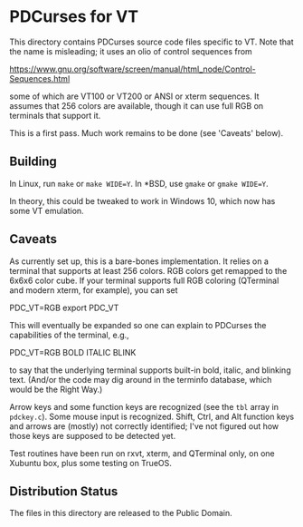 PDCurses for VT
================

This directory contains PDCurses source code files specific to VT.  Note
that the name is misleading;  it uses an olio of control sequences from

https://www.gnu.org/software/screen/manual/html_node/Control-Sequences.html

some of which are VT100 or VT200 or ANSI or xterm sequences.  It assumes
that 256 colors are available,  though it can use full RGB on terminals
that support it.

This is a first pass.  Much work remains to be done (see 'Caveats' below).

Building
--------

In Linux,  run `make` or `make WIDE=Y`.  In *BSD,  use `gmake` or `gmake WIDE=Y`.

In theory,  this could be tweaked to work in Windows 10,  which now has
some VT emulation.

Caveats
-------

As currently set up,  this is a bare-bones implementation.  It relies on a
terminal that supports at least 256 colors.  RGB colors get remapped to the
6x6x6 color cube.  If your terminal supports full RGB coloring (QTerminal
and modern xterm, for example),  you can set

PDC_VT=RGB
export PDC_VT

This will eventually be expanded so one can explain to PDCurses the
capabilities of the terminal,  e.g.,

PDC_VT=RGB BOLD ITALIC BLINK

to say that the underlying terminal supports built-in bold,  italic,  and
blinking text.  (And/or the code may dig around in the terminfo database,
which would be the Right Way.)

Arrow keys and some function keys are recognized (see the `tbl` array
in `pdckey.c`).  Some mouse input is recognized.  Shift,  Ctrl,  and Alt
function keys and arrows are (mostly) not correctly identified;  I've
not figured out how those keys are supposed to be detected yet.

Test routines have been run on rxvt,  xterm,  and QTerminal only,  on
one Xubuntu box,  plus some testing on TrueOS.

Distribution Status
-------------------

The files in this directory are released to the Public Domain.

